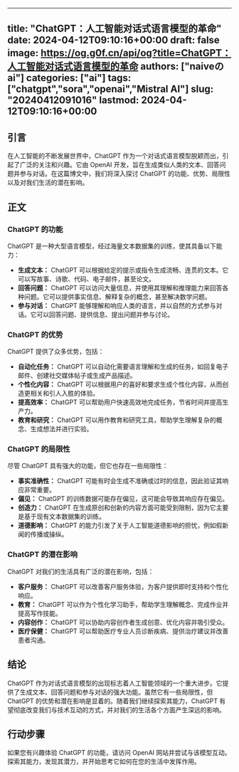 
---
title: "ChatGPT：人工智能对话式语言模型的革命"
date: 2024-04-12T09:10:16+00:00
draft: false
image: https://og.g0f.cn/api/og?title=ChatGPT：人工智能对话式语言模型的革命
authors: ["naiveのai"]
categories: ["ai"]
tags: ["chatgpt","sora","openai","Mistral AI"]
slug: "20240412091016"
lastmod: 2024-04-12T09:10:16+00:00
---
## 引言

在人工智能的不断发展世界中，ChatGPT 作为一个对话式语言模型脱颖而出，引起了广泛的关注和兴趣。它由 OpenAI 开发，旨在生成类似人类的文本、回答问题并参与对话。在这篇博文中，我们将深入探讨 ChatGPT 的功能、优势、局限性以及对我们生活的潜在影响。

## 正文

### ChatGPT 的功能

ChatGPT 是一种大型语言模型，经过海量文本数据集的训练，使其具备以下能力：

- **生成文本：** ChatGPT 可以根据给定的提示或指令生成流畅、连贯的文本。它可以写故事、诗歌、代码、电子邮件，甚至论文。
- **回答问题：** ChatGPT 可以访问大量信息，并使用其理解和推理能力来回答各种问题。它可以提供事实信息、解释复杂的概念，甚至解决数学问题。
- **参与对话：** ChatGPT 能够理解和响应人类的语言，并以自然的方式参与对话。它可以回答问题、提供信息、提出问题并参与讨论。

### ChatGPT 的优势

ChatGPT 提供了众多优势，包括：

- **自动化任务：** ChatGPT 可以自动化需要语言理解和生成的任务，如回复电子邮件、创建社交媒体帖子或生成产品描述。
- **个性化内容：** ChatGPT 可以根据用户的喜好和要求生成个性化内容，从而创造更相关和引人入胜的体验。
- **提高效率：** ChatGPT 可以帮助用户快速高效地完成任务，节省时间并提高生产力。
- **教育和研究：** ChatGPT 可以用作教育和研究工具，帮助学生理解复杂的概念、生成想法并进行实验。

### ChatGPT 的局限性

尽管 ChatGPT 具有强大的功能，但它也存在一些局限性：

- **事实准确性：** ChatGPT 可能有时会生成不准确或过时的信息，因此验证其响应非常重要。
- **偏见：** ChatGPT 的训练数据可能存在偏见，这可能会导致其响应存在偏见。
- **创造力：** ChatGPT 在生成原创和创新的内容方面可能受到限制，因为它主要是基于现有文本数据集的训练。
- **道德影响：** ChatGPT 的能力引发了关于人工智能道德影响的担忧，例如假新闻的传播或操纵。

### ChatGPT 的潜在影响

ChatGPT 对我们的生活具有广泛的潜在影响，包括：

- **客户服务：** ChatGPT 可以改善客户服务体验，为客户提供即时支持和个性化响应。
- **教育：** ChatGPT 可以作为个性化学习助手，帮助学生理解概念、完成作业并提高写作技能。
- **内容创作：** ChatGPT 可以协助内容创作者生成创意、优化内容并吸引受众。
- **医疗保健：** ChatGPT 可以帮助医疗专业人员诊断疾病、提供治疗建议并改善患者沟通。

## 结论

ChatGPT 作为对话式语言模型的出现标志着人工智能领域的一个重大进步。它提供了生成文本、回答问题和参与对话的强大功能。虽然它有一些局限性，但 ChatGPT 的优势和潜在影响是显着的。随着我们继续探索其能力，ChatGPT 有望彻底改变我们与技术互动的方式，并对我们的生活各个方面产生深远的影响。

## 行动步骤

如果您有兴趣体验 ChatGPT 的功能，请访问 OpenAI 网站并尝试与该模型互动。探索其能力，发现其潜力，并开始思考它如何在您的生活中发挥作用。